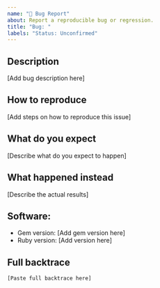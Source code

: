```yaml
---
name: "🐛 Bug Report"
about: Report a reproducible bug or regression.
title: "Bug: "
labels: "Status: Unconfirmed"
---
```


<!--
  - Please provide a clear and concise description of what the bug is.
  - If possible, add an example reproducing your issue.
  - Please test using the latest version of @rdohms/streamdeck
    to make sure your issue has not already been fixed.
-->

## Description

[Add bug description here]

## How to reproduce

[Add steps on how to reproduce this issue]

## What do you expect

[Describe what do you expect to happen]

## What happened instead

[Describe the actual results]

## Software:

- Gem version: [Add gem version here]
- Ruby version: [Add version here]

## Full backtrace

```text
[Paste full backtrace here]
```
